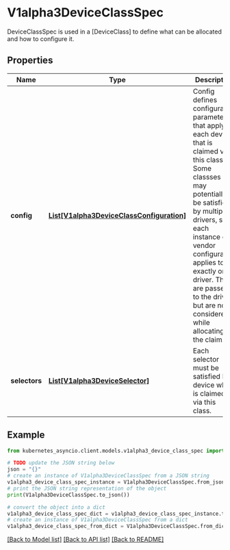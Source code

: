 # V1alpha3DeviceClassSpec

DeviceClassSpec is used in a [DeviceClass] to define what can be allocated and how to configure it.

## Properties

Name | Type | Description | Notes
------------ | ------------- | ------------- | -------------
**config** | [**List[V1alpha3DeviceClassConfiguration]**](V1alpha3DeviceClassConfiguration.md) | Config defines configuration parameters that apply to each device that is claimed via this class. Some classses may potentially be satisfied by multiple drivers, so each instance of a vendor configuration applies to exactly one driver.  They are passed to the driver, but are not considered while allocating the claim. | [optional] 
**selectors** | [**List[V1alpha3DeviceSelector]**](V1alpha3DeviceSelector.md) | Each selector must be satisfied by a device which is claimed via this class. | [optional] 

## Example

```python
from kubernetes_asyncio.client.models.v1alpha3_device_class_spec import V1alpha3DeviceClassSpec

# TODO update the JSON string below
json = "{}"
# create an instance of V1alpha3DeviceClassSpec from a JSON string
v1alpha3_device_class_spec_instance = V1alpha3DeviceClassSpec.from_json(json)
# print the JSON string representation of the object
print(V1alpha3DeviceClassSpec.to_json())

# convert the object into a dict
v1alpha3_device_class_spec_dict = v1alpha3_device_class_spec_instance.to_dict()
# create an instance of V1alpha3DeviceClassSpec from a dict
v1alpha3_device_class_spec_from_dict = V1alpha3DeviceClassSpec.from_dict(v1alpha3_device_class_spec_dict)
```
[[Back to Model list]](../README.md#documentation-for-models) [[Back to API list]](../README.md#documentation-for-api-endpoints) [[Back to README]](../README.md)


